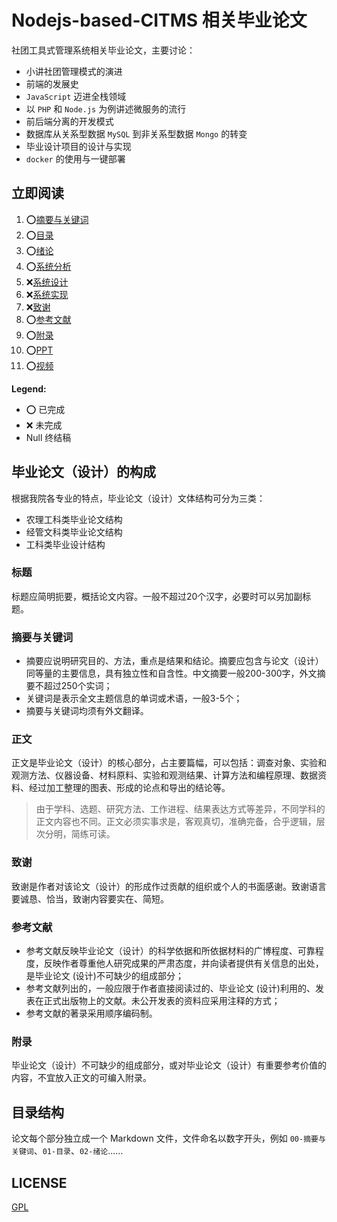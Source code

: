 # Nodejs-based-CITMS 相关毕业论文

社团工具式管理系统相关毕业论文，主要讨论：
- 小讲社团管理模式的演进
- 前端的发展史
- `JavaScript` 迈进全栈领域
- 以 `PHP` 和 `Node.js` 为例讲述微服务的流行
- 前后端分离的开发模式
- 数据库从关系型数据 `MySQL` 到非关系型数据 `Mongo` 的转变
- 毕业设计项目的设计与实现
- `docker` 的使用与一键部署

## 立即阅读

1. ⭕[摘要与关键词](./00-摘要与关键词.md)
1. ⭕[目录](./01-目录.md)
1. ⭕[绪论](./02-绪论.md)
1. ⭕[系统分析](./03-系统分析.md)
1. ❌[系统设计](./04-系统设计.md)
1. ❌[系统实现](./05-系统实现.md)
1. ❌[致谢](./06-致谢.md)
1. ⭕[参考文献](./07-参考文献.md)
1. ⭕[附录](./08-附录.md)
1. ⭕[PPT](https://github.com/Lanseria/Nodejs-based-CITMS/releases/download/v0.1/show.pptx)
1. ⭕[视频](https://www.bilibili.com/video/av23434110/)

**Legend:**

- ⭕ 已完成
- ❌ 未完成
- Null 终结稿

## 毕业论文（设计）的构成

根据我院各专业的特点，毕业论文（设计）文体结构可分为三类：

- 农理工科类毕业论文结构
- 经管文科类毕业论文结构
- 工科类毕业设计结构

### 标题

标题应简明扼要，概括论文内容。一般不超过20个汉字，必要时可以另加副标题。

### 摘要与关键词

- 摘要应说明研究目的、方法，重点是结果和结论。摘要应包含与论文（设计）同等量的主要信息，具有独立性和自含性。中文摘要一般200-300字，外文摘要不超过250个实词；
- 关键词是表示全文主题信息的单词或术语，一般3-5个；
- 摘要与关键词均须有外文翻译。

### 正文

正文是毕业论文（设计）的核心部分，占主要篇幅，可以包括：调查对象、实验和观测方法、仪器设备、材料原料、实验和观测结果、计算方法和编程原理、数据资料、经过加工整理的图表、形成的论点和导出的结论等。

> 由于学科、选题、研究方法、工作进程、结果表达方式等差异，不同学科的正文内容也不同。正文必须实事求是，客观真切，准确完备，合乎逻辑，层次分明，简练可读。

### 致谢

致谢是作者对该论文（设计）的形成作过贡献的组织或个人的书面感谢。致谢语言要诚恳、恰当，致谢内容要实在、简短。

### 参考文献

- 参考文献反映毕业论文（设计）的科学依据和所依据材料的广博程度、可靠程度，反映作者尊重他人研究成果的严肃态度，并向读者提供有关信息的出处，是毕业论文 (设计)不可缺少的组成部分；
- 参考文献列出的，一般应限于作者直接阅读过的、毕业论文 (设计)利用的、发表在正式出版物上的文献。未公开发表的资料应采用注释的方式；
- 参考文献的著录采用顺序编码制。

### 附录

毕业论文（设计）不可缺少的组成部分，或对毕业论文（设计）有重要参考价值的内容，不宜放入正文的可编入附录。

## 目录结构

论文每个部分独立成一个 Markdown 文件，文件命名以数字开头，例如 `00-摘要与关键词`、`01-目录`、`02-绪论`……

## LICENSE

[GPL](https://github.com/Lanseria/Nodejs-based-CITMS/blob/master/LICENSE)